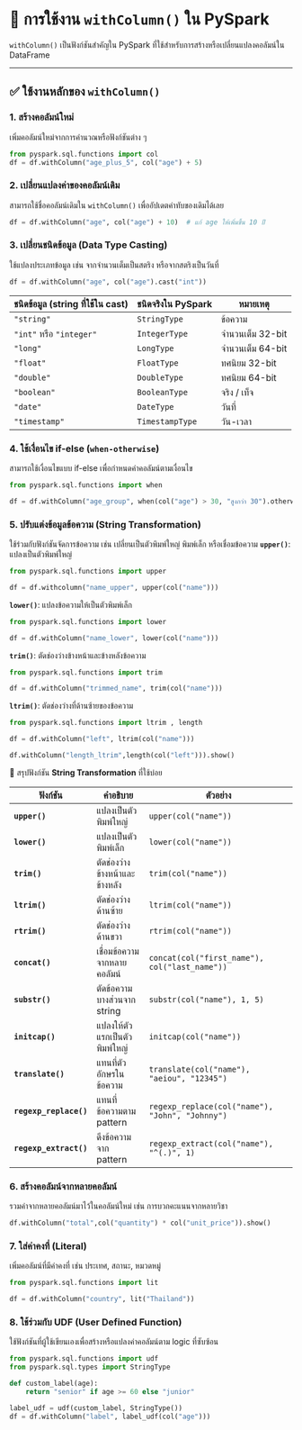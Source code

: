 # 🔧 การใช้งาน `withColumn()` ใน PySpark

`withColumn()` เป็นฟังก์ชันสำคัญใน PySpark ที่ใช้สำหรับการสร้างหรือเปลี่ยนแปลงคอลัมน์ใน DataFrame

---

## ✅ ใช้งานหลักของ `withColumn()`

### 1. สร้างคอลัมน์ใหม่  
เพิ่มคอลัมน์ใหม่จากการคำนวณหรือฟังก์ชันต่าง ๆ
```python
from pyspark.sql.functions import col
df = df.withColumn("age_plus_5", col("age") + 5)
 ```

### 2. เปลี่ยนแปลงค่าของคอลัมน์เดิม  
สามารถใช้ชื่อคอลัมน์เดิมใน `withColumn()` เพื่ออัปเดตค่าทับของเดิมได้เลย
```python
df = df.withColumn("age", col("age") + 10)  # แก้ age ให้เพิ่มขึ้น 10 ปี
 ```

### 3. เปลี่ยนชนิดข้อมูล (Data Type Casting)  
ใช้แปลงประเภทข้อมูล เช่น จากจำนวนเต็มเป็นสตริง หรือจากสตริงเป็นวันที่

```python
df = df.withColumn("age", col("age").cast("int"))
 ```

| ชนิดข้อมูล (string ที่ใช้ใน cast) | ชนิดจริงใน PySpark | หมายเหตุ |
|-----------------------------------|---------------------|----------|
| `"string"`                        | `StringType`        | ข้อความ |
| `"int"` หรือ `"integer"`         | `IntegerType`       | จำนวนเต็ม 32-bit |
| `"long"`                          | `LongType`          | จำนวนเต็ม 64-bit |
| `"float"`                         | `FloatType`         | ทศนิยม 32-bit |
| `"double"`                        | `DoubleType`        | ทศนิยม 64-bit |
| `"boolean"`                       | `BooleanType`       | จริง / เท็จ |
| `"date"`                          | `DateType`          | วันที่ |
| `"timestamp"`                    | `TimestampType`     | วัน-เวลา |

### 4. ใช้เงื่อนไข if-else (`when-otherwise`)  
สามารถใช้เงื่อนไขแบบ if-else เพื่อกำหนดค่าคอลัมน์ตามเงื่อนไข
```python
from pyspark.sql.functions import when

df = df.withColumn("age_group", when(col("age") > 30, "สูงกว่า 30").otherwise("ต่ำกว่า 30"))
 ```

### 5. ปรับแต่งข้อมูลข้อความ (String Transformation)  
ใช้ร่วมกับฟังก์ชันจัดการข้อความ เช่น เปลี่ยนเป็นตัวพิมพ์ใหญ่ พิมพ์เล็ก หรือเชื่อมข้อความ
**`upper()`**: แปลงเป็นตัวพิมพ์ใหญ่
```python
from pyspark.sql.functions import upper

df = df.withcolumn("name_upper", upper(col("name")))
 ```
**`lower()`**: แปลงข้อความให้เป็นตัวพิมพ์เล็ก
```python
from pyspark.sql.functions import lower

df = df.withColumn("name_lower", lower(col("name")))
 ```
**`trim()`**: ตัดช่องว่างข้างหน้าและข้างหลังข้อความ
```python
from pyspark.sql.functions import trim

df = df.withColumn("trimmed_name", trim(col("name")))
 ```

**`ltrim()`**: ตัดช่องว่างที่ด้านซ้ายของข้อความ
```python
from pyspark.sql.functions import ltrim , length

df = df.withColumn("left", ltrim(col("name")))

df.withColumn("length_ltrim",length(col("left"))).show()
 ```

 🔁 สรุปฟังก์ชัน **String Transformation** ที่ใช้บ่อย

| ฟังก์ชัน           | คำอธิบาย                          | ตัวอย่าง                                            |
|---------------------|------------------------------------|-----------------------------------------------------|
| **`upper()`**        | แปลงเป็นตัวพิมพ์ใหญ่              | `upper(col("name"))`                                |
| **`lower()`**        | แปลงเป็นตัวพิมพ์เล็ก              | `lower(col("name"))`                                |
| **`trim()`**         | ตัดช่องว่างข้างหน้าและข้างหลัง    | `trim(col("name"))`                                 |
| **`ltrim()`**        | ตัดช่องว่างด้านซ้าย               | `ltrim(col("name"))`                                |
| **`rtrim()`**        | ตัดช่องว่างด้านขวา                | `rtrim(col("name"))`                                |
| **`concat()`**       | เชื่อมข้อความจากหลายคอลัมน์       | `concat(col("first_name"), col("last_name"))`       |
| **`substr()`**       | ตัดข้อความบางส่วนจาก string       | `substr(col("name"), 1, 5)`                         |
| **`initcap()`**      | แปลงให้ตัวแรกเป็นตัวพิมพ์ใหญ่     | `initcap(col("name"))`                              |
| **`translate()`**    | แทนที่ตัวอักษรในข้อความ           | `translate(col("name"), "aeiou", "12345")`          |
| **`regexp_replace()`**| แทนที่ข้อความตาม pattern          | `regexp_replace(col("name"), "John", "Johnny")`     |
| **`regexp_extract()`**| ดึงข้อความจาก pattern             | `regexp_extract(col("name"), "^(.)", 1)`            |

### 6. สร้างคอลัมน์จากหลายคอลัมน์  
รวมค่าจากหลายคอลัมน์มาไว้ในคอลัมน์ใหม่ เช่น การบวกคะแนนจากหลายวิชา
```python
df.withColumn("total",col("quantity") * col("unit_price")).show()
 ```

### 7. ใส่ค่าคงที่ (Literal)  
เพิ่มคอลัมน์ที่มีค่าคงที่ เช่น ประเทศ, สถานะ, หมวดหมู่
```python
from pyspark.sql.functions import lit

df = df.withColumn("country", lit("Thailand"))
 ```

### 8. ใช้ร่วมกับ UDF (User Defined Function)  
ใช้ฟังก์ชันที่ผู้ใช้เขียนเองเพื่อสร้างหรือแปลงค่าคอลัมน์ตาม logic ที่ซับซ้อน
```python
from pyspark.sql.functions import udf
from pyspark.sql.types import StringType

def custom_label(age):
    return "senior" if age >= 60 else "junior"

label_udf = udf(custom_label, StringType())
df = df.withColumn("label", label_udf(col("age")))
 ```
